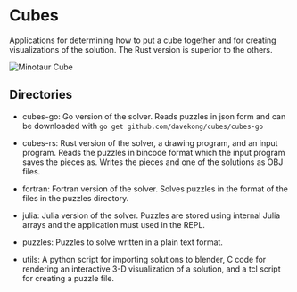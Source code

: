 Cubes
======

Applications for determining how to put a cube together and for creating
visualizations of the solution. The Rust version is superior to the
others.

![Minotaur Cube](https://github.com/davekong/cubes/raw/master/cube.png "One of two minotaur cube solutions")

Directories
-----------

* cubes-go: Go version of the solver. Reads puzzles in json form and can be
  downloaded with `go get github.com/davekong/cubes/cubes-go`

* cubes-rs: Rust version of the solver, a drawing program, and an input
  program. Reads the puzzles in bincode format which the input program
  saves the pieces as. Writes the pieces and one of the solutions as OBJ
  files. 

* fortran: Fortran version of the solver. Solves puzzles in the format of the
  files in the puzzles directory.

* julia: Julia version of the solver. Puzzles are stored using internal Julia
  arrays and the application must used in the REPL.

* puzzles: Puzzles to solve written in a plain text format.

* utils: A python script for importing solutions to blender, C code for
  rendering an interactive 3-D visualization of a solution, and a tcl script
  for creating a puzzle file.
